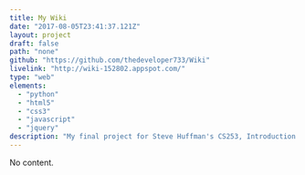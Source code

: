 ```yaml
---
title: My Wiki
date: "2017-08-05T23:41:37.121Z"
layout: project
draft: false
path: "none"
github: "https://github.com/thedeveloper733/Wiki"
livelink: "http://wiki-152802.appspot.com/"
type: "web"
elements:
  - "python"
  - "html5"
  - "css3"
  - "javascript"
  - "jquery"
description: "My final project for Steve Huffman's CS253, Introduction to Web Development. As the first website I wrote from scratch, this project features a backend with CRUD functionality, versioning, and password salting written in Python. It also features an HTML/CSS frontend with custom jQuery validation."
---
```


No content.